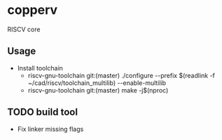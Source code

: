 # copperv
RISCV core

## Usage
- Install toolchain
  - riscv-gnu-toolchain git:(master) ./configure --prefix $(readlink -f ~/cad/riscv/toolchain_multilib) --enable-multilib
  - riscv-gnu-toolchain git:(master) make -j$(nproc)

## TODO build tool
- Fix linker missing flags

